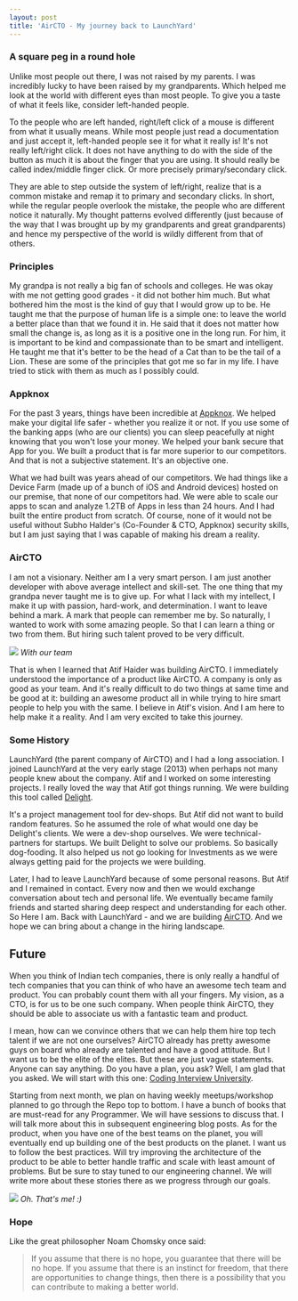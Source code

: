 ```yaml
---
layout: post
title: 'AirCTO - My journey back to LaunchYard'
---
```


### A square peg in a round hole

Unlike most people out there, I was not raised by my parents. I was incredibly lucky to have been raised by my grandparents. Which helped me look at the world with different eyes than most people. To give you a taste of what it feels like, consider left-handed people.

To the people who are left handed, right/left click of a mouse is different from what it usually means. While most people just read a documentation and just accept it, left-handed people see it for what it really is! It's not really left/right click. It does not have anything to do with the side of the button as much it is about the finger that you are using. It should really be called index/middle finger click. Or more precisely primary/secondary click.

They are able to step outside the system of left/right, realize that is a common mistake and remap it to primary and secondary clicks. In short, while the regular people overlook the mistake, the people who are different notice it naturally. My thought patterns evolved differently (just because of the way that I was brought up by my grandparents and great grandparents) and hence my perspective of the world is wildly different from that of others.

### Principles

My grandpa is not really a big fan of schools and colleges. He was okay with me not getting good grades - it did not bother him much. But what bothered him the most is the kind of guy that I would grow up to be. He taught me that the purpose of human life is a simple one: to leave the world a better place than that we found it in. He said that it does not matter how small the change is, as long as it is a positive one in the long run. For him, it is important to be kind and compassionate than to be smart and intelligent. He taught me that it's better to be the head of a Cat than to be the tail of a Lion. These are some of the principles that got me so far in my life. I have tried to stick with them as much as I possibly could.

### Appknox

For the past 3 years, things have been incredible at [Appknox](https://appknox.com). We helped make your digital life safer - whether you realize it or not. If you use some of the banking apps (who are our clients) you can sleep peacefully at night knowing that you won't lose your money. We helped your bank secure that App for you. We built a product that is far more superior to our competitors. And that is not a subjective statement. It's an objective one.

What we had built was years ahead of our competitors. We had things like a Device Farm (made up of a bunch of iOS and Android devices) hosted on our premise, that none of our competitors had. We were able to scale our apps to scan and analyze 1.2TB of Apps in less than 24 hours. And I had built the entire product from scratch. Of course, none of it would not be useful without Subho Halder's (Co-Founder & CTO, Appknox) security skills, but I am just saying that I was capable of making his dream a reality.

### AirCTO

I am not a visionary. Neither am I a very smart person. I am just another developer with above average intellect and skill-set. The one thing that my grandpa never taught me is to give up. For what I lack with my intellect, I make it up with passion, hard-work, and determination. I want to leave behind a mark. A mark that people can remember me by. So naturally, I wanted to work with some amazing people. So that I can learn a thing or two from them. But hiring such talent proved to be very difficult.

![](https://ded5v7u85t8y8.cloudfront.net/2017/111-1511281127716.jpg)
*With our team*

That is when I learned that Atif Haider was building AirCTO. I immediately understood the importance of a product like AirCTO. A company is only as good as your team. And it's really difficult to do two things at same time and be good at it: building an awesome product all in while trying to hire smart people to help you with the same. I believe in Atif's vision. And I am here to help make it a reality. And I am very excited to take this journey.

### Some History

LaunchYard (the parent company of AirCTO) and I had a long association. I joined LaunchYard at the very early stage (2013) when perhaps not many people knew about the company. Atif and I worked on some interesting projects. I really loved the way that Atif got things running. We were building this tool called [Delight](http://delighthq.com).

It's a project management tool for dev-shops. But Atif did not want to build random features. So he assumed the role of what would one day be Delight's clients. We were a dev-shop ourselves. We were technical-partners for startups. We built Delight to solve our problems. So basically dog-fooding. It also helped us not go looking for Investments as we were always getting paid for the projects we were building.

Later, I had to leave LaunchYard because of some personal reasons. But Atif and I remained in contact. Every now and then we would exchange conversation about tech and personal life. We eventually became family friends and started sharing deep respect and understanding for each other. So Here I am. Back with LaunchYard - and we are building [AirCTO](https://aircto.com). And we hope we can bring about a change in the hiring landscape.

## Future

When you think of Indian tech companies, there is only really a handful of tech companies that you can think of who have an awesome tech team and product. You can probably count them with all your fingers. My vision, as a CTO, is for us to be one such company. When people think AirCTO, they should be able to associate us with a fantastic team and product.

I mean, how can we convince others that we can help them hire top tech talent if we are not one ourselves? AirCTO already has pretty awesome guys on board who already are talented and have a good attitude. But I want us to be the elite of the elites. But these are just vague statements. Anyone can say anything. Do you have a plan, you ask? Well, I am glad that you asked. We will start with this one: [Coding Interview University](https://github.com/jwasham/coding-interview-university).

Starting from next month, we plan on having weekly meetups/workshop planned to go through the Repo top to bottom. I have a bunch of books that are must-read for any Programmer. We will have sessions to discuss that. I will talk more about this in subsequent engineering blog posts. As for the product, when you have one of the best teams on the planet, you will eventually end up building one of the best products on the planet. I want us to follow the best practices. Will try improving the architecture of the product to be able to better handle traffic and scale with least amount of problems. But be sure to stay tuned to our engineering channel. We will write more about these stories there as we progress through our goals.

![](https://ded5v7u85t8y8.cloudfront.net/2017/112-1511283423220.jpg)
*Oh. That's me! :)*

### Hope

Like the great philosopher Noam Chomsky once said:

> If you assume that there is no hope, you guarantee that there will be no hope. If you assume that there is an instinct for freedom, that there are opportunities to change things, then there is a possibility that you can contribute to making a better world.
